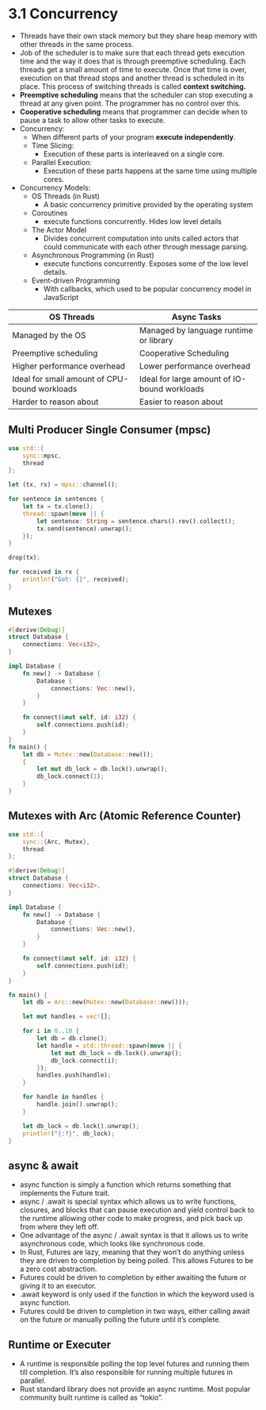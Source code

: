 # 3.1 Concurrency

- Threads have their own stack memory but they share heap memory with other threads in the same process.
- Job of the scheduler is to make sure that each thread gets execution time and the way it does that is through preemptive scheduling. Each threads get a small amount of time to execute. Once that time is over, execution on that thread stops and another thread is scheduled in its place. This process of switching threads is called **context switching.**
- **Preemptive scheduling** means that the scheduler can stop executing a thread at any given point. The programmer has no control over this.
- **Cooperative scheduling** means that programmer can decide when to pause a task to allow other tasks to execute.
- Concurrency:
  - When different parts of your program **execute independently**.
  - Time Slicing:
    - Execution of these parts is interleaved on a single core.
  - Parallel Execution:
    - Execution of these parts happens at the same time using multiple cores.
- Concurrency Models:
  - OS Threads (in Rust)
    - A basic concurrency primitive provided by the operating system
  - Coroutines
    - execute functions concurrently. Hides low level details
  - The Actor Model
    - Divides concurrent computation into units called actors that could communicate with each other through message parsing.
  - Asynchronous Programming (in Rust)
    - execute functions concurrently. Exposes some of the low level details.
  - Event-driven Programming
    - With callbacks, which used to be popular concurrency model in JavaScript

| OS Threads                                    | Async Tasks                                  |
| --------------------------------------------- | -------------------------------------------- |
| Managed by the OS                             | Managed by language runtime or library       |
| Preemptive scheduling                         | Cooperative Scheduling                       |
| Higher performance overhead                   | Lower performance overhead                   |
| Ideal for small amount of CPU-bound workloads | Ideal for large amount of IO-bound workloads |
| Harder to reason about                        | Easier to reason about                       |

## Multi Producer Single Consumer (mpsc)

```rust
use std::{
    sync::mpsc,
    thread
};

let (tx, rx) = mpsc::channel();

for sentence in sentences {
    let tx = tx.clone();
    thread::spawn(move || {
        let sentence: String = sentence.chars().rev().collect();
        tx.send(sentence).unwrap();
    });
}

drop(tx);

for received in rx {
    println!("Got: {}", received);
}
```

## Mutexes

```rust
#[derive(Debug)]
struct Database {
    connections: Vec<i32>,
}

impl Database {
    fn new() -> Database {
        Database {
            connections: Vec::new(),
        }
    }

    fn connect(&mut self, id: i32) {
        self.connections.push(id);
    }
}
fn main() {
    let db = Mutex::new(Database::new());
    {
        let mut db_lock = db.lock().unwrap();
        db_lock.connect(1);
    }
}
```

## Mutexes with Arc (Atomic Reference Counter)

```rust
use std::{
    sync::{Arc, Mutex},
    thread
};

#[derive(Debug)]
struct Database {
    connections: Vec<i32>,
}

impl Database {
    fn new() -> Database {
        Database {
            connections: Vec::new(),
        }
    }

    fn connect(&mut self, id: i32) {
        self.connections.push(id);
    }
}

fn main() {
    let db = Arc::new(Mutex::new(Database::new()));

    let mut handles = vec![];

    for i in 0..10 {
        let db = db.clone();
        let handle = std::thread::spawn(move || {
            let mut db_lock = db.lock().unwrap();
            db_lock.connect(i);
        });
        handles.push(handle);
    }

    for handle in handles {
        handle.join().unwrap();
    }

    let db_lock = db.lock().unwrap();
    println!("{:?}", db_lock);
}
```

## async & await

- async function is simply a function which returns something that implements the Future trait.
- async / .await is special syntax which allows us to write functions, closures, and blocks that can pause execution and yield control back to the runtime allowing other code to make progress, and pick back up from where they left off.
- One advantage of the async / .await syntax is that it allows us to write asynchronous code, which looks like synchronous code.
- In Rust, Futures are lazy, meaning that they won’t do anything unless they are driven to completion by being polled. This allows Futures to be a zero cost abstraction.
- Futures could be driven to completion by either awaiting the future or giving it to an executor.
- .await keyword is only used if the function in which the keyword used is async function.
- Futures could be driven to completion in two ways, either calling await on the future or manually polling the future until it’s complete.

## Runtime or Executer

- A runtime is responsible polling the top level futures and running them till completion. It’s also responsible for running multiple futures in parallel.
- Rust standard library does not provide an async runtime. Most popular community built runtime is called as “tokio”.
